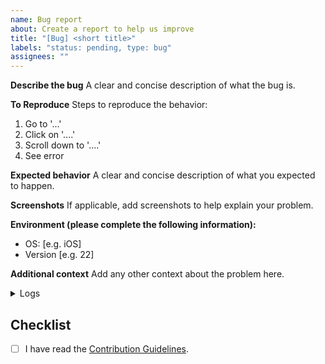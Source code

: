 ```yaml
---
name: Bug report
about: Create a report to help us improve
title: "[Bug] <short title>"
labels: "status: pending, type: bug"
assignees: ""
---
```


**Describe the bug**
A clear and concise description of what the bug is.

**To Reproduce**
Steps to reproduce the behavior:

1. Go to '...'
2. Click on '....'
3. Scroll down to '....'
4. See error

**Expected behavior**
A clear and concise description of what you expected to happen.

**Screenshots**
If applicable, add screenshots to help explain your problem.

**Environment (please complete the following information):**

-   OS: [e.g. iOS]
-   Version [e.g. 22]

**Additional context**
Add any other context about the problem here.

<details>
  <summary>Logs</summary>
  
  <!-- Attach log file content -->
  <!-- Log file can be found at `<temporary folder location>/kazahana/` -->
</details>
 
 ## Checklist
 -   [ ] I have read the [Contribution Guidelines](https://yukino-org.github.io/wiki/developers/contribution/#contribution).
